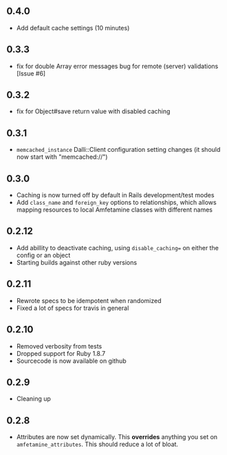 ## 0.4.0

* Add default cache settings (10 minutes)

## 0.3.3

* fix for double Array error messages bug for remote (server) validations [Issue #6]

## 0.3.2

* fix for Object#save return value with disabled caching

## 0.3.1

* `memcached_instance` Dalli::Client configuration setting changes (it should now start with "memcached://")

## 0.3.0

* Caching is now turned off by default in Rails development/test modes
* Add `class_name` and `foreign_key` options to relationships, which allows mapping resources to local Amfetamine classes with different names

## 0.2.12

* Add abillity to deactivate caching, using `disable_caching=` on either the config or an object
* Starting builds against other ruby versions

## 0.2.11

* Rewrote specs to be idempotent when randomized
* Fixed a lot of specs for travis in general

## 0.2.10

* Removed verbosity from tests
* Dropped support for Ruby 1.8.7
* Sourcecode is now available on github

## 0.2.9

* Cleaning up

## 0.2.8

* Attributes are now set dynamically. This **overrides** anything you set on `amfetamine_attributes`. This should reduce a lot of bloat.
